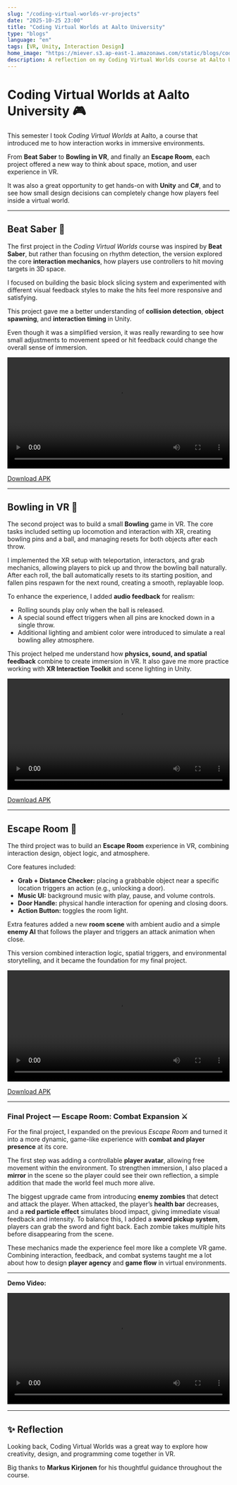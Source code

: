 ```yaml
---
slug: "/coding-virtual-worlds-vr-projects"
date: "2025-10-25 23:00"
title: "Coding Virtual Worlds at Aalto University"
type: "blogs"
language: "en"
tags: [VR, Unity, Interaction Design]
home_image: "https://miever.s3.ap-east-1.amazonaws.com/static/blogs/coding-virtual-world.webp"
description: A reflection on my Coding Virtual Worlds course at Aalto University — from building Beat Saber and Bowling in VR to creating an Escape Room, exploring interaction and immersion through Unity and C#.
---
```


# Coding Virtual Worlds at Aalto University 🎮 

This semester I took *Coding Virtual Worlds* at Aalto, a course that introduced me to how interaction works in immersive environments.  

From **Beat Saber** to **Bowling in VR**, and finally an **Escape Room**, each project offered a new way to think about space, motion, and user experience in VR.

It was also a great opportunity to get hands-on with **Unity** and **C#**, and to see how small design decisions can completely change how players feel inside a virtual world.

---

## Beat Saber 🎵

The first project in the *Coding Virtual Worlds* course was inspired by **Beat Saber**, but rather than focusing on rhythm detection, the version explored the core **interaction mechanics**, how players use controllers to hit moving targets in 3D space.

I focused on building the basic block slicing system and experimented with different visual feedback styles to make the hits feel more responsive and satisfying.  

This project gave me a better understanding of **collision detection**, **object spawning**, and **interaction timing** in Unity.

Even though it was a simplified version, it was really rewarding to see how small adjustments to movement speed or hit feedback could change the overall sense of immersion.

<video width="100%" controls>
  <source src="https://miever.s3.ap-east-1.amazonaws.com/static/blogs/beatsaber.mp4" type="video/mp4">
  Your browser does not support the video tag.
</video>

[Download APK](https://miever.s3.ap-east-1.amazonaws.com/static/blogs/beat-saber.apk)

---

## Bowling in VR 🎳

The second project was to build a small **Bowling** game in VR. The core tasks included setting up locomotion and interaction with XR, creating bowling pins and a ball, and managing resets for both objects after each throw.

I implemented the XR setup with teleportation, interactors, and grab mechanics, allowing players to pick up and throw the bowling ball naturally. After each roll, the ball automatically resets to its starting position, and fallen pins respawn for the next round, creating a smooth, replayable loop.

To enhance the experience, I added **audio feedback** for realism:  
- Rolling sounds play only when the ball is released.  
- A special sound effect triggers when all pins are knocked down in a single throw.  
- Additional lighting and ambient color were introduced to simulate a real bowling alley atmosphere.

This project helped me understand how **physics, sound, and spatial feedback** combine to create immersion in VR. It also gave me more practice working with **XR Interaction Toolkit** and scene lighting in Unity.

<video width="100%" controls>
  <source src="https://miever.s3.ap-east-1.amazonaws.com/static/blogs/bowling.mp4" type="video/mp4">
  Your browser does not support the video tag.
</video>

[Download APK](https://miever.s3.ap-east-1.amazonaws.com/static/blogs/bowling.apk)

---

## Escape Room 🔐

The third project was to build an **Escape Room** experience in VR, combining interaction design, object logic, and atmosphere.  

Core features included:
- **Grab + Distance Checker:** placing a grabbable object near a specific location triggers an action (e.g., unlocking a door).  
- **Music UI:** background music with play, pause, and volume controls.  
- **Door Handle:** physical handle interaction for opening and closing doors.  
- **Action Button:** toggles the room light.  

Extra features added a new **room scene** with ambient audio and a simple **enemy AI** that follows the player and triggers an attack animation when close.  

This version combined interaction logic, spatial triggers, and environmental storytelling, and it became the foundation for my final project.

<video width="100%" controls>
  <source src="https://miever.s3.ap-east-1.amazonaws.com/static/blogs/escape-room.MP4" type="video/mp4">
  Your browser does not support the video tag.
</video>

[Download APK](https://miever.s3.ap-east-1.amazonaws.com/static/blogs/escape-room.apk)

---

### Final Project — Escape Room: Combat Expansion ⚔️ 

For the final project, I expanded on the previous *Escape Room* and turned it into a more dynamic, game-like experience with **combat and player presence** at its core.

The first step was adding a controllable **player avatar**, allowing free movement within the environment. To strengthen immersion, I also placed a **mirror** in the scene so the player could see their own reflection, a simple addition that made the world feel much more alive.

The biggest upgrade came from introducing **enemy zombies** that detect and attack the player. When attacked, the player’s **health bar** decreases, and a **red particle effect** simulates blood impact, giving immediate visual feedback and intensity. To balance this, I added a **sword pickup system**, players can grab the sword and fight back. Each zombie takes multiple hits before disappearing from the scene.

These mechanics made the experience feel more like a complete VR game. Combining interaction, feedback, and combat systems taught me a lot about how to design **player agency** and **game flow** in virtual environments.

---

**Demo Video:**  

<video width="100%" controls>
  <source src="https://miever.s3.ap-east-1.amazonaws.com/static/blogs/final-escape-room.mp4" type="video/mp4">
  Your browser does not support the video tag.
</video>

---

## ✨ Reflection

Looking back, Coding Virtual Worlds was a great way to explore how creativity, design, and programming come together in VR.

Big thanks to **Markus Kirjonen** for his thoughtful guidance throughout the course.
